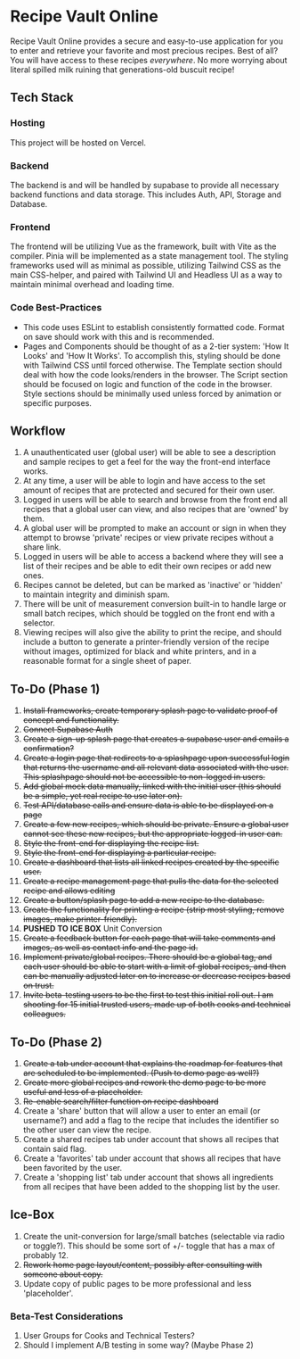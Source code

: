# Recipe Vault Online
Recipe Vault Online provides a secure and easy-to-use application for you to enter and retrieve your favorite and most precious recipes. Best of all? You will have access to these recipes *everywhere*. No more worrying about literal spilled milk ruining that generations-old buscuit recipe!

## Tech Stack

### Hosting
This project will be hosted on Vercel.

### Backend
The backend is and will be handled by supabase to provide all necessary backend functions and data storage. This includes Auth, API, Storage and Database. 

### Frontend
The frontend will be utilizing Vue as the framework, built with Vite as the compiler. Pinia will be implemented as a state management tool. The styling frameworks used will as minimal as possible, utilizing Tailwind CSS as the main CSS-helper, and paired with Tailwind UI and Headless UI as a way to maintain minimal overhead and loading time. 

### Code Best-Practices
- This code uses ESLint to establish consistently formatted code. Format on save should work with this and is recommended. 
- Pages and Components should be thought of as a 2-tier system: 'How It Looks' and 'How It Works'. To accomplish this, styling should be done with Tailwind CSS until forced otherwise. The Template section should deal with how the code looks/renders in the browser. The Script section should be focused on logic and function of the code in the browser. Style sections should be minimally used unless forced by animation or specific purposes. 

## Workflow
1. A unauthenticated user (global user) will be able to see a description and sample recipes to get a feel for the way the front-end interface works. 
2. At any time, a user will be able to login and have access to the set amount of recipes that are protected and secured for their own user. 
3. Logged in users will be able to search and browse from the front end all recipes that a global user can view, and also recipes that are 'owned' by them. 
4. A global user will be prompted to make an account or sign in when they attempt to browse 'private' recipes or view private recipes without a share link. 
5. Logged in users will be able to access a backend where they will see a list of their recipes and be able to edit their own recipes or add new ones. 
6. Recipes cannot be deleted, but can be marked as 'inactive' or 'hidden' to maintain integrity and diminish spam. 
7. There will be unit of measurement conversion built-in to handle large or small batch recipes, which should be toggled on the front end with a selector. 
8. Viewing recipes will also give the ability to print the recipe, and should include a button to generate a printer-friendly version of the recipe without images, optimized for black and white printers, and in a reasonable format for a single sheet of paper. 

## To-Do (Phase 1)
1. ~~Install frameworks, create temporary splash page to validate proof of concept and functionality.~~
2. ~~Connect Supabase Auth~~
3. ~~Create a sign-up splash page that creates a supabase user and emails a confirmation?~~
4. ~~Create a login page that redirects to a splashpage upon successful login that returns the username and all relevant data associated with the user. This splashpage should not be accessible to non-logged in users.~~ 
5. ~~Add global mock data manually, linked with the initial user (this should be a simple, yet real recipe to use later on).~~ 
6. ~~Test API/database calls and ensure data is able to be displayed on a page~~ 
7. ~~Create a few new recipes, which should be private. Ensure a global user cannot see these new recipes, but the appropriate logged-in user can.~~ 
8. ~~Style the front-end for displaying the recipe list.~~ 
9. ~~Style the front-end for displaying a particular recipe.~~ 
10. ~~Create a dashboard that lists all linked recipes created by the specific user.~~ 
11. ~~Create a recipe management page that pulls the data for the selected recipe and allows editing~~
12. ~~Create a button/splash page to add a new recipe to the database.~~
13. ~~Create the functionality for printing a recipe (strip most styling, remove images, make printer-friendly).~~
14. **PUSHED TO ICE BOX** Unit Conversion
15. ~~Create a feedback button for each page that will take comments and images, as well as contact info and the page id.~~
16. ~~Implement private/global recipes. There should be a global tag, and each user should be able to start with a limit of global recipes, and then can be manually adjusted later on to increase or decrease recipes based on trust.~~
17. ~~Invite beta-testing users to be the first to test this initial roll out. I am shooting for 15 initial trusted users, made up of both cooks and technical colleagues.~~

## To-Do (Phase 2)
1. ~~Create a tab under account that explains the roadmap for features that are scheduled to be implemented. (Push to demo page as well?)~~
2. ~~Create more global recipes and rework the demo page to be more useful and less of a placeholder.~~
3. ~~Re-enable search/filter function on recipe dashboard~~
4. Create a 'share' button that will allow a user to enter an email (or username?) and add a flag to the recipe that includes the identifier so the other user can view the recipe.
5. Create a shared recipes tab under account that shows all recipes that contain said flag.
6. Create a 'favorites' tab under account that shows all recipes that have been favorited by the user.
7. Create a 'shopping list' tab under account that shows all ingredients from all recipes that have been added to the shopping list by the user.

## Ice-Box
1. Create the unit-conversion for large/small batches (selectable via radio or toggle?). This should be some sort of +/- toggle that has a max of probably 12.
2. ~~Rework home page layout/content, possibly after consulting with someone about copy.~~
3. Update copy of public pages to be more professional and less 'placeholder'.

### Beta-Test Considerations 
1. User Groups for Cooks and Technical Testers?
2. Should I implement A/B testing in some way? (Maybe Phase 2)


